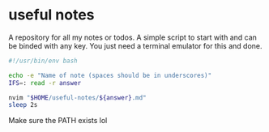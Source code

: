 # useful notes

A repository for all my notes or todos. A simple script to start with and can be binded with any key. You just need a terminal emulator for this and done.

```sh 
#!/usr/bin/env bash

echo -e "Name of note (spaces should be in underscores)"
IFS=: read -r answer

nvim "$HOME/useful-notes/${answer}.md"
sleep 2s
```

Make sure the PATH exists lol
